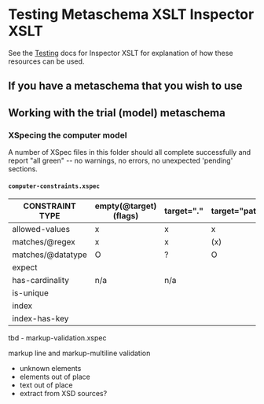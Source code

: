 # Testing Metaschema XSLT Inspector XSLT

See the [Testing](../Testing.md) docs for Inspector XSLT for explanation of how these resources can be used.

## If you have a metaschema that you wish to use

## Working with the trial (model) metaschema

### XSpecing the computer model

A number of XSpec files in this folder should all complete successfully and report "all green" -- no warnings, no errors, no unexpected 'pending' sections.

#### `computer-constraints.xspec`

| CONSTRAINT TYPE    | empty(@target) (flags) | target="."  | target="path"
|---|---|---|---|
| allowed-values     | x   | x   | x
| matches/@regex     | x   | x   | (x)
| matches/@datatype  | O   | ?   | O    
| expect             |     |     |  |
| has-cardinality    | n/a | n/a |  |
| is-unique          |     |     |  |
| index              |     |     |  |
| index-has-key      |     |     |  |

tbd - markup-validation.xspec

markup line and markup-multiline validation

- unknown elements
- elements out of place
- text out of place
- extract from XSD sources?